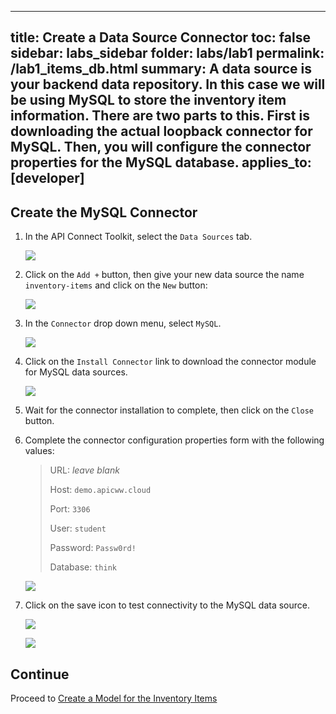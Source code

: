 













































---
title: Create a Data Source Connector
toc: false
sidebar: labs_sidebar
folder: labs/lab1
permalink: /lab1_items_db.html
summary: A data source is your backend data repository. In this case we will be using MySQL to store the inventory item information. There are two parts to this. First is downloading the actual loopback connector for MySQL. Then, you will configure the connector properties for the MySQL database.
applies_to: [developer]
---

## Create the MySQL Connector

1.  In the API Connect Toolkit, select the `Data Sources` tab.

    ![](./images/labs/lab1/datasources.png)

1.  Click on the `Add +` button, then give your new data source the name `inventory-items` and click on the `New` button:

    ![](./images/labs/lab1/new-db.png)

1.  In the `Connector` drop down menu, select `MySQL`.

    ![](./images/labs/lab1/mysql-connector.png)

1.  Click on the `Install Connector` link to download the connector module for MySQL data sources.

    ![](./images/labs/lab1/install-connector.png)
    
1.  Wait for the connector installation to complete, then click on the `Close` button.

1.  Complete the connector configuration properties form with the following values:

    > URL: _leave blank_
    > 
    > Host: `demo.apicww.cloud`
    > 
    > Port: `3306`
    > 
    > User: `student`
    > 
    > Password: `Passw0rd!`
    > 
    > Database: `think`

    ![](./images/labs/lab1/item-db-config.png)

1.  Click on the save icon to test connectivity to the MySQL data source.
    
    ![](./images/labs/lab1/save-db.png)
    
    ![](./images/labs/lab1/db-save-success.png)

## Continue

Proceed to [Create a Model for the Inventory Items](lab1_items_model.html)
